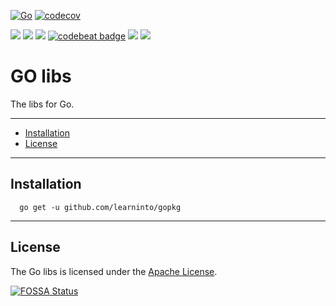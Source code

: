 [![Go](https://goreportcard.com/badge/github.com/learninto/gopkg)](https://goreportcard.com/report/github.com/learninto/gopkg)
[![codecov](https://codecov.io/gh/learninto/gopkg/branch/master/graph/badge.svg)](https://codecov.io/gh/learninto/gopkg)

<a href="https://goreportcard.com/report/github.com/learninto/gopkg"><img src="https://goreportcard.com/badge/github.com/learninto/gopkg"></a>
<a href="https://travis-ci.org/learninto/gopkg"><img src="https://travis-ci.org/learninto/gopkg.svg?branch=master"></a>
<a href="https://app.fossa.io/projects/git%2Bgithub.com%2Flearninto%2Fgopkg?ref=badge_shield" alt="FOSSA Status"><img src="https://app.fossa.io/api/projects/git%2Bgithub.com%2Flearninto%2Fgopkg.svg?type=shield"/></a>
<a href="https://codebeat.co/projects/github-com-learninto-gopkg-master"><img alt="codebeat badge" src="https://codebeat.co/badges/b5ef243a-d36f-4e74-86e9-6c499c01223d"/></a>
<a href="https://coveralls.io/github/learninto/gopkg?branch=master"><img src="https://coveralls.io/repos/github/learninto/gopkg/badge.svg?branch=master"/></a>
<a href="https://sourcegraph.com/github.com/learninto/gopkg?masters"><img src="https://sourcegraph.com/github.com/learninto/gopkg/-/badge.svg"></a>

# GO libs

The libs for Go.

-------------------------
- [Installation](#installation)
- [License](#license)


-------------------------
## Installation

```
  go get -u github.com/learninto/gopkg
```


-------------------------
## License

The Go libs is licensed under the [Apache License](LICENSE).


[![FOSSA Status](https://app.fossa.io/api/projects/git%2Bgithub.com%2Flearninto%2Fgopkg.svg?type=large)](https://app.fossa.io/projects/git%2Bgithub.com%2Flearninto%2Fgopkg?ref=badge_large)
